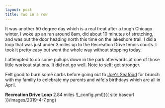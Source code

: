 ```yaml
---
layout: post
title: Two in a row
---
```


It was another 50 degree day which is a real treat after a tough Chicago winter. I woke up an ran around 8am, did about 10 minutes of stretching, and was out the door heading north this time on the lakeshore trail. I did a loop that was just under 3 miles up to the Recreation Drive tennis courts. I took it pretty easy but went the whole way without stopping today.

I attempted to do some pullups down in the park afterwards at one of those little workout stations. It did not go well. Note to self: get stronger.

Felt good to burn some carbs before going out to [Joe's Seafood](https://www.joes.net/chicago/) for brunch with my familiy to celebrate my parents and wife's birthdays which are all in April.

**Recreation Drive Loop** 2.84 miles
![_config.yml]({{ site.baseurl }}/images/2019-4-7.png)